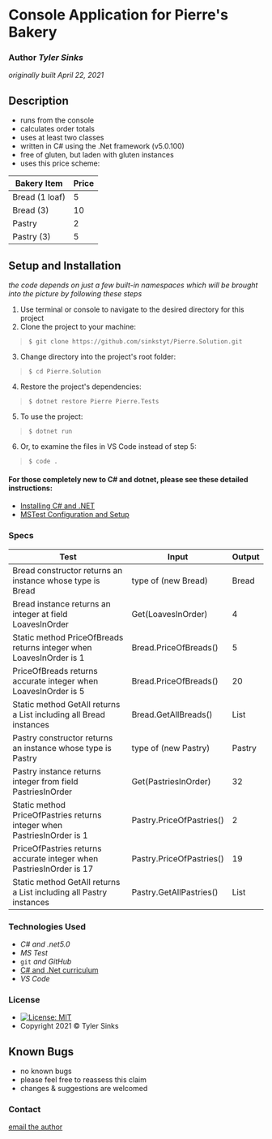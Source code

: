 # Console Application for Pierre's Bakery

### Author _Tyler Sinks_
_originally built April 22, 2021_

## Description
* runs from the console
* calculates order totals
* uses at least two classes
* written in C# using the .Net framework (v5.0.100)
* free of gluten, but laden with gluten instances
* uses this price scheme:

| Bakery Item                  | Price |
|------------------------------|-------|
| Bread (1 loaf)               | 5     |
| Bread (3)                    | 10    |
| Pastry                       | 2     |
| Pastry (3)                   | 5     |

## Setup and Installation
_the code depends on just a few built-in namespaces which will be brought into the picture by following these steps_

1. Use terminal or console to navigate to the desired directory for this project
2. Clone the project to your machine:
> ` $ git clone https://github.com/sinkstyt/Pierre.Solution.git `
3. Change directory into the project's root folder:
> ` $ cd Pierre.Solution `
4. Restore the project's dependencies:
> ` $ dotnet restore Pierre Pierre.Tests `
5. To use the project:
> ` $ dotnet run `
6. Or, to examine the files in VS Code instead of step 5:
> ` $ code . `

#### For those completely new to C# and dotnet, please see these detailed instructions:
* [Installing C# and .NET](https://www.learnhowtoprogram.com/c-and-net-part-time-c-and-react-track/getting-started-with-c/installing-c-and-net)
* [MSTest Configuration and Setup](https://www.learnhowtoprogram.com/c-and-net/test-driven-development-with-c/mstest-configuration-and-setup)

### Specs
| Test                                                                    | Input                    | Output |
|-------------------------------------------------------------------------|--------------------------|--------|
| Bread constructor returns an instance whose type is Bread               | type of (new Bread)      | Bread  |
| Bread instance returns an integer at field LoavesInOrder                | Get(LoavesInOrder)       | 4      |
| Static method PriceOfBreads returns integer when LoavesInOrder is 1     | Bread.PriceOfBreads()    | 5      |
| PriceOfBreads returns accurate integer when LoavesInOrder is 5          | Bread.PriceOfBreads()    | 20     |
| Static method GetAll returns a List including all Bread instances       | Bread.GetAllBreads()     | List   |
| Pastry constructor returns an instance whose type is Pastry             | type of (new Pastry)     | Pastry |
| Pastry instance returns integer from field PastriesInOrder              | Get(PastriesInOrder)     | 32     |
| Static method PriceOfPastries returns integer when PastriesInOrder is 1 | Pastry.PriceOfPastries() | 2      |
| PriceOfPastries returns accurate integer when PastriesInOrder is 17     | Pastry.PriceOfPastries() | 19     |
| Static method GetAll returns a List including all Pastry instances      | Pastry.GetAllPastries()  | List   |

### Technologies Used
* _C# and .net5.0_
* _MS Test_
* `git` _and GitHub_
* [C# and .Net curriculum](https://www.learnhowtoprogram.com/c-and-net)
* _VS Code_

### License
* [![License: MIT](https://img.shields.io/badge/License-MIT-yellow.svg)](https://github.com/saoud/csharp-TDD-template/blob/main/LICENSE)
* Copyright 2021 :copyright: Tyler Sinks

## Known Bugs
* no known bugs
* please feel free to reassess this claim
* changes &amp; suggestions are welcomed

### Contact
[email the author](mailto:tyler.sinks@gmail.com)